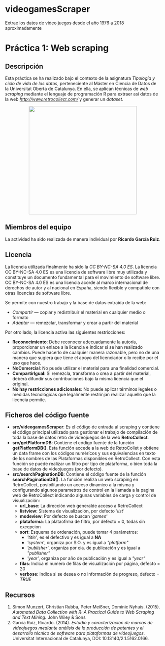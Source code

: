 # videogamesScraper
Extrae los datos de video juegos desde el año 1976 a 2018 aproximadamente

# Práctica 1: Web scraping

## Descripción

Esta práctica se ha realizado bajo el contexto de la asignatura _Tipología y ciclo de vida de los datos_, perteneciente al Máster en Ciencia de Datos de la Universitat Oberta de Catalunya. En ella, se aplican técnicas de _web scraping_ mediante el lenguaje de programación R para extraer así datos de la web _http://www.retrocollect.com/_ y generar un _dataset_.
<p align="center">
  <img src="http://www.retrocollect.com/videogamedatabase/public/images/various/RetroCollect-Logo.png" width="350"/>
</p>

## Miembros del equipo

La actividad ha sido realizada de manera individual por **Ricardo García Ruiz**.

## Licencia

La licencia utilizada finalmente ha sido la _CC BY-NC-SA 4.0 ES_.
La licencia CC BY-NC-SA 4.0 ES es una licencia de software libre muy utilizada y constituye un documento fundamental para el movimiento de software libre.
CC BY-NC-SA 4.0 ES es una licencia acorde al marco internacional de derechos de autor y al nacional en España, siendo flexible y compatible con otras licencias de software libre.

Se permite con nuestro trabajo y la base de datos extraída de la web:  

* *Compartir* — copiar y redistribuir el material en cualquier medio o formato
* *Adaptar* — remezclar, transformar y crear a partir del material

Por otro lado, la licencia activa las siguientes restricciones:  

* **Reconocimiento**: Debe reconocer adecuadamente la autoría, proporcionar un enlace a la licencia e indicar si se han realizado cambios. Puede hacerlo de cualquier manera razonable, pero no de una manera que sugiera que tiene el apoyo del licenciador o lo recibe por el uso que hace.
* **NoComercial**: No puede utilizar el material para una finalidad comercial.
* **CompartirIgual**: Si remezcla, transforma o crea a partir del material, deberá difundir sus contribuciones bajo la misma licencia que el original.
* **No hay restricciones adicionales**: No puede aplicar términos legales o medidas tecnológicas que legalmente restrinjan realizar aquello que la licencia permite.

## Ficheros del código fuente

* **src/videogamesScraper**: Es el código de entrada al scraping y contiene el código principal utilizado para gestionar el trabajo de compilación de toda la base de datos retro de videojuegos de la web **RetroCollect**.
* **src/getPlatformDB**: Contiene el código fuente de la función **getPlatformDB()**. Esta función accede a la web de RetroCollet y obtiene un data frame con los códigos numérícos y sus equivalencias en texto de los nombres de las Plataformas disponibles en RetroCollect. Con esta función se puede realizar un filtro por tipo de plataforma, o bien toda la base de datos de videojuegos (por defecto).
* **src/searchPaginationDB**: Contiene el código fuente de la función **searchPaginationDB()**. La función realiza un web scraping en RetroCollect, posibilitando un  acceso dinamico a la misma y configurando algunos parametros de control en la llamada a la pagina web de RetroCollect indicando algunas variables de carga y control de visualización:
  + **url_base**: La dirección web generalde acceso a RetroCollect
  + **listview**: Sistema de visualización, por defecto *'list'*
  + **modeview**:   Por defecto se buscan *'games'*
  + **plataforma**: La plataofrma de filtro, por defecto = 0, todas sin excepcion
  + **sort**:       Esquema de ordenación, puede tomar 4 parámetros:
    + *'title'*, es el defectivo y es igual a **NA**
    + *'system'*, organiza por S.O. y es igual a *"platform"*
    + *'publisher'*, organiza por cia. de publicación y es igual a *"publisher"*
    + *'year'*, organiza por año de publicación y es igual a *"year"*
  + **filas**:      Indica el numero de filas de visualización por página, defecto = 20
  + **verbose**:    Indica si se desea o no información de progreso, defecto = *TRUE*

## Recursos

1. Simon Munzert, Christian Rubba, Peter Meißner, Dominic Nyhuis. (2015). _Automated Data Collection with R: A Practical Guide to Web Scraping and Text Mining._ John Wiley & Sons
2. Garcia Ruiz, Ricardo. (2014). _Estudio y caracterización de marcas de videojuegos mediante análisis de la producción de patentes y el desarrollo técnico de software para plataformas de videojuegos._ Universitat Internacional de Catalunya, DOI: 10.13140/2.1.5162.0166. 
